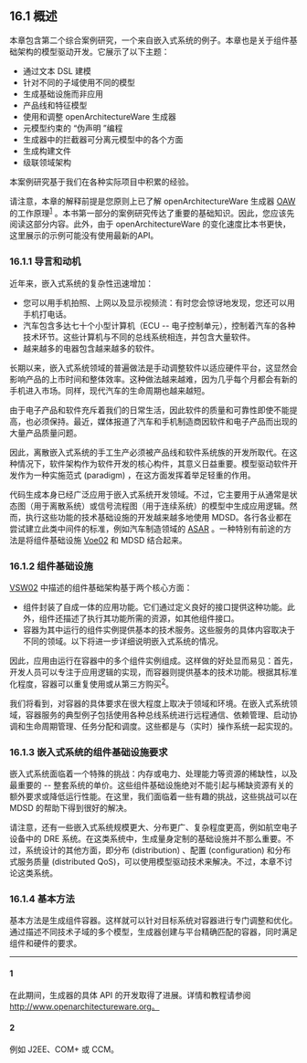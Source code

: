## 16.1 概述
本章包含第二个综合案例研究，一个来自嵌入式系统的例子。本章也是关于组件基础架构的模型驱动开发。它展示了以下主题：

- 通过文本 DSL 建模
- 针对不同的子域使用不同的模型
- 生成基础设施而非应用
- 产品线和特征模型
- 使用和调整 openArchitectureWare 生成器
- 元模型约束的 “伪声明 ”编程
- 生成器中的拦截器可分离元模型中的各个方面
- 生成构建文件
- 级联领域架构

本案例研究基于我们在各种实际项目中积累的经验。

请注意，本章的解释前提是您原则上已了解 openArchitectureWare 生成器 [OAW](../ref.md#oaw) 的工作原理<sup>[1](#1)</sup> 。本书第一部分的案例研究传达了重要的基础知识。因此，您应该先阅读这部分内容。此外，由于 openArchitectureWare 的变化速度比本书更快，这里展示的示例可能没有使用最新的API。

### 16.1.1 导言和动机
近年来，嵌入式系统的复杂性迅速增加：
- 您可以用手机拍照、上网以及显示视频流：有时您会惊讶地发现，您还可以用手机打电话。
- 汽车包含多达七十个小型计算机（ECU -- 电子控制单元），控制着汽车的各种技术环节。这些计算机与不同的总线系统相连，并包含大量软件。
- 越来越多的电器包含越来越多的软件。

长期以来，嵌入式系统领域的普遍做法是手动调整软件以适应硬件平台，这显然会影响产品的上市时间和整体效率。这种做法越来越难，因为几乎每个月都会有新的手机进入市场。同样，现代汽车的生命周期也越来越短。

由于电子产品和软件充斥着我们的日常生活，因此软件的质量和可靠性即使不能提高，也必须保持。最近，媒体报道了汽车和手机制造商因软件和电子产品而出现的大量产品质量问题。

因此，离散嵌入式系统的手工生产必须被产品线和软件系统族的开发所取代。在这种情况下，软件架构作为软件开发的核心构件，其意义日益重要。模型驱动软件开发作为一种实施范式 (paradigm) ，在这方面发挥着举足轻重的作用。

代码生成本身已经广泛应用于嵌入式系统开发领域。不过，它主要用于从通常是状态图（用于离散系统）或信号流程图（用于连续系统）的模型中生成应用逻辑。然而，执行这些功能的技术基础设施的开发越来越多地使用 MDSD。各行各业都在尝试建立此类中间件的标准，例如汽车制造领域的 [ASAR](../ref.md#asar) 。一种特别有前途的方法是将组件基础设施 [Voe02](../ref.md#voe02) 和 MDSD 结合起来。

### 16.1.2 组件基础设施
[VSW02](../ref.md#vsw02) 中描述的组件基础架构基于两个核心方面：
- 组件封装了自成一体的应用功能。它们通过定义良好的接口提供这种功能。此外，组件还描述了执行其功能所需的资源，如其他组件接口。
- 容器为其中运行的组件实例提供基本的技术服务。这些服务的具体内容取决于不同的领域。以下将进一步详细说明嵌入式系统的情况。

因此，应用由运行在容器中的多个组件实例组成。这样做的好处显而易见：首先，开发人员可以专注于应用逻辑的实现，而容器则提供基本的技术功能。根据其标准化程度，容器可以重复使用或从第三方购买<sup>[2](#2)</sup>。

我们将看到，对容器的具体要求在很大程度上取决于领域和环境。在嵌入式系统领域，容器服务的典型例子包括使用各种总线系统进行远程通信、依赖管理、启动协调和生命周期管理、任务分配和调度。这些都是与（实时）操作系统一起实现的。

### 16.1.3 嵌入式系统的组件基础设施要求
嵌入式系统面临着一个特殊的挑战：内存或电力、处理能力等资源的稀缺性，以及最重要的 -- 整套系统的单价。这些组件基础设施绝对不能引起与稀缺资源有关的额外要求或降低运行性能。在这里，我们面临着一些有趣的挑战，这些挑战可以在 MDSD 的帮助下得到很好的解决。

请注意，还有一些嵌入式系统规模更大、分布更广、复杂程度更高，例如航空电子设备中的 DRE 系统。在这类系统中，生成量身定制的基础设施并不那么重要。不过，系统设计的其他方面，即分布 (distribution) 、配置 (configuration) 和分布式服务质量 (distributed QoS)，可以使用模型驱动技术来解决。不过，本章不讨论这类系统。

### 16.1.4 基本方法
基本方法是生成组件容器。这样就可以针对目标系统对容器进行专门调整和优化。通过描述不同技术子域的多个模型，生成器创建与平台精确匹配的容器，同时满足组件和硬件的要求。

---
#### 1
在此期间，生成器的具体 API 的开发取得了进展。详情和教程请参阅 http://www.openarchitectureware.org。

#### 2
例如 J2EE、COM+ 或 CCM。
